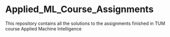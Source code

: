 # Applied_ML_Course_Assignments

This repository contains all the solutions to the assignments finished in TUM course 
Applied Machine Intelligence